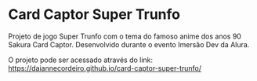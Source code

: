 # Card Captor Super Trunfo

Projeto de jogo Super Trunfo com o tema do famoso anime dos anos 90 Sakura Card Captor. Desenvolvido durante o evento Imersão Dev da Alura.

O projeto pode ser acessado através do link: https://daiannecordeiro.github.io/card-captor-super-trunfo/
